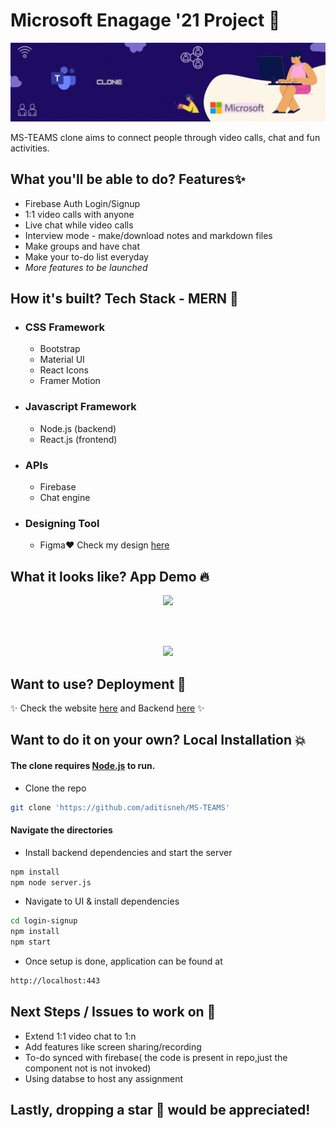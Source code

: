 # Microsoft Enagage '21 Project 💛
<p align="center"><img src="https://github.com/aditisneh/MS-TEAMS/blob/master/Readme-Assests/banner.gif"></p>
MS-TEAMS clone aims to connect people through video calls, chat and fun activities.

## What you'll be able to do? Features✨

- Firebase Auth Login/Signup
- 1:1 video calls with anyone
- Live chat while video calls
- Interview mode - make/download notes and markdown files
- Make groups and have chat
- Make your to-do list everyday 
- *More features to be launched*

## How it's built? Tech Stack - MERN 🚀

- ### CSS Framework
    - Bootstrap
    - Material UI
    - React Icons
    - Framer Motion

- ### Javascript Framework
    - Node.js (backend)
    - React.js (frontend)

- ### APIs
    - Firebase
    - Chat engine
 
- ### Designing Tool
    - Figma❤️ Check my design [here](https://www.figma.com/file/1FPlFqka2jccQaByiQb9qi/MSTEAMS?node-id=68%3A0)
   
 ## What it looks like? App Demo 🔥
 <p align="center"><img src="https://github.com/aditisneh/MS-TEAMS/blob/master/Readme-Assests/demo.gif"></p><br>
 <br><p align="center"><img src="https://github.com/aditisneh/MS-TEAMS/blob/master/Readme-Assests/videochat-demo.gif"></p>
 
 ## Want to use? Deployment 👀
✨ Check the website [here](https://ms-teams.netlify.app/) and 
  Backend [here](https://server-ms-teams.herokuapp.com/) ✨

 ## Want to do it on your own? Local Installation 💥
 
 #### The clone requires [Node.js](https://nodejs.org/) to run. 
 - Clone the repo
 ```sh 
 git clone 'https://github.com/aditisneh/MS-TEAMS' 
 ```
#### Navigate the directories
 - Install backend dependencies and start the server
 ```sh
 npm install
 npm node server.js
 ```
 - Navigate to UI & install dependencies
 ```sh
 cd login-signup
 npm install
 npm start
 ```
 - Once setup is done, application can be found at
 ```sh
 http://localhost:443
 ```
   
 ## Next Steps / Issues to work on 🎯
 - Extend 1:1 video chat to 1:n
 - Add features like screen sharing/recording
 - To-do synced with firebase( the code is present in repo,just the component not is not invoked)
 - Using databse to host any assignment

## Lastly, dropping a star 🌟 would be appreciated!
